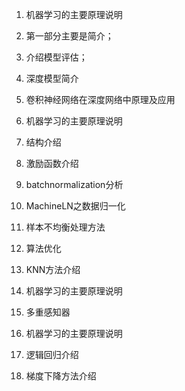 01. 机器学习的主要原理说明

1. 第一部分主要是简介；
2. 介绍模型评估；
3. 深度模型简介
4. 卷积神经网络在深度网络中原理及应用

02. 机器学习的主要原理说明

1. 结构介绍
2. 激励函数介绍
3. batchnormalization分析
4. MachineLN之数据归一化
5. 样本不均衡处理方法
6. 算法优化
7. KNN方法介绍

03. 机器学习的主要原理说明

1. 多重感知器

04. 机器学习的主要原理说明

1. 逻辑回归介绍
2. 梯度下降方法介绍


